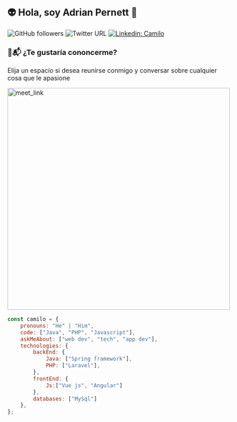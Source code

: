 <h2>👽 Hola, soy Adrian Pernett 🤖</h2>

![GitHub followers](https://img.shields.io/github/followers/CamiloPaternina0910?style=social)
![Twitter URL](https://img.shields.io/twitter/url?style=social&url=https%3A%2F%2Ftwitter.com%2Fcamilojpp09)
[![Linkedin: Camilo](https://img.shields.io/badge/camilojpp-blue?style=flat-square&logo=Linkedin&logoColor=white&link=https://www.linkedin.com/in/camilo-paternina/)](https://www.linkedin.com/in/camilo-paternina/)
### 👀📬 ¿Te gustaría cononcerme?

Elija un espacio si desea reunirse conmigo y conversar sobre cualquier cosa que le apasione 

<a href="https://calendly.com/paterninapcamilo/conoceme" target="_blank"><img width="498" alt="meet_link" src="https://user-images.githubusercontent.com/15426564/144297439-f530f383-e73e-41e0-9914-a9b7d3f432e5.png"></a>

```javascript
const camilo = {
    pronouns: "He" | "Him",
    code: ["Java", "PHP", "Javascript"],
    askMeAbout: ["web dev", "tech", "app dev"],
    technologies: {
        backEnd: {
            Java: ["Spring framework"],
            PHP: ["Laravel"],
        },
        frontEnd: {
            Js:["Vue js", "Angular"]
        },
        databases: ["MySql"]
    },
};
```

<!--
**CamiloPaternina0910/CamiloPaternina0910** is a ✨ _special_ ✨ repository because its `README.md` (this file) appears on your GitHub profile.

Here are some ideas to get you started:

- 🔭 I’m currently working on ...
- 🌱 I’m currently learning ...
- 👯 I’m looking to collaborate on ...
- 🤔 I’m looking for help with ...
- 💬 Ask me about ...
- 📫 How to reach me: ...
- 😄 Pronouns: ...
- ⚡ Fun fact: ...

-->
